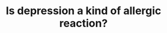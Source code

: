 ---
categories: all_articles
provider_display: "www.theguardian.com"
provider_name: "www.theguardian.com"
favicon_url: http://assets.guim.co.uk/images/favicons/79d7ab5a729562cebca9c6a13c324f0e/32x32.ico
title: "Is depression a kind of allergic reaction?"
published: 2015-01-07
source: http://www.theguardian.com/lifeandstyle/2015/jan/04/depression-allergic-reaction-inflammation-immune-system
thumbnail: http://static.guim.co.uk/sys-images/Guardian/Pix/pictures/2014/12/31/1420033446438/Could-depression-be-a-for-012.jpg
---